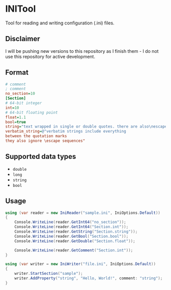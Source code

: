 # INITool
Tool for reading and writing configuration (.ini) files.

## Disclaimer
I will be pushing new versions to this repository as I finish them - I do not use this repository for active development.

## Format
```ini
# comment
; comment
no_section=10
[Section]
# 64-bit integer
int=10
# 64-bit floating point
float=1.1
bool=true
string="text wrapped in single or double quotes. there are also\nescape sequences"
verbatim_string=@"verbatim strings include everything
between the quotation marks
they also ignore \escape sequences"
```

## Supported data types
* `double`
* `long`
* `string`
* `bool`

## Usage
```csharp
using (var reader = new IniReader("sample.ini", IniOptions.Default))
{
    Console.WriteLine(reader.GetInt64("no_section"));
    Console.WriteLine(reader.GetInt64("Section.int"));
    Console.WriteLine(reader.GetString("Section.string"));
    Console.WriteLine(reader.GetBool("Section.bool"));
    Console.WriteLine(reader.GetDouble("Section.float"));

    Console.WriteLine(reader.GetComment("Section.int"));
}

using (var writer = new IniWriter("file.ini", IniOptions.Default))
{
    writer.StartSection("sample");
    writer.AddProperty("string", "Hello, World!", comment: "string");
}
```
